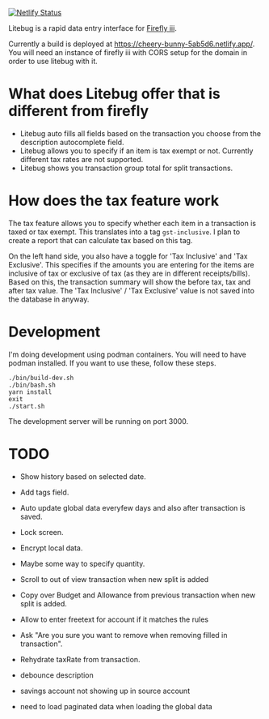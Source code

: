 [![Netlify Status](https://api.netlify.com/api/v1/badges/73babb1a-c278-4c8d-bf94-752c78ba6b5d/deploy-status)](https://app.netlify.com/sites/cheery-bunny-5ab5d6/deploys)

Litebug is a rapid data entry interface for [Firefly
iii](https://www.firefly-iii.org/).

Currently a build is deployed at https://cheery-bunny-5ab5d6.netlify.app/. You
will need an instance of firefly iii with CORS setup for the domain in order to
use litebug with it.

# What does Litebug offer that is different from firefly

- Litebug auto fills all fields based on the transaction you choose from the
  description autocomplete field.
- Litebug allows you to specify if an item is tax exempt or not. Currently
  different tax rates are not supported.
- Litebug shows you transaction group total for split transactions.

# How does the tax feature work

The tax feature allows you to specify whether each item in a transaction is
taxed or tax exempt. This translates into a tag `gst-inclusive`. I plan to
create a report that can calculate tax based on this tag.

On the left hand side, you also have a toggle for 'Tax Inclusive' and 'Tax
Exclusive'. This specifies if the amounts you are entering for the items are
inclusive of tax or exclusive of tax (as they are in different receipts/bills).
Based on this, the transaction summary will show the before tax, tax and after
tax value. The 'Tax Inclusive' / 'Tax Exclusive' value is not saved into the
database in anyway.

# Development

I'm doing development using podman containers. You will need to have podman
installed. If you want to use these, follow these steps.

    ./bin/build-dev.sh
    ./bin/bash.sh
    yarn install
    exit
    ./start.sh

The development server will be running on port 3000.

# TODO

- Show history based on selected date.
- Add tags field.
- Auto update global data everyfew days and also after transaction is saved.
- Lock screen.
- Encrypt local data.
- Maybe some way to specify quantity.


- Scroll to out of view transaction when new split is added
- Copy over Budget and Allowance from previous transaction when new split is
  added.
- Allow to enter freetext for account if it matches the rules
- Ask "Are you sure you want to remove when removing filled in transaction".
- Rehydrate taxRate from transaction.
- debounce description
- savings account not showing up in source account

- need to load paginated data when loading the global data
